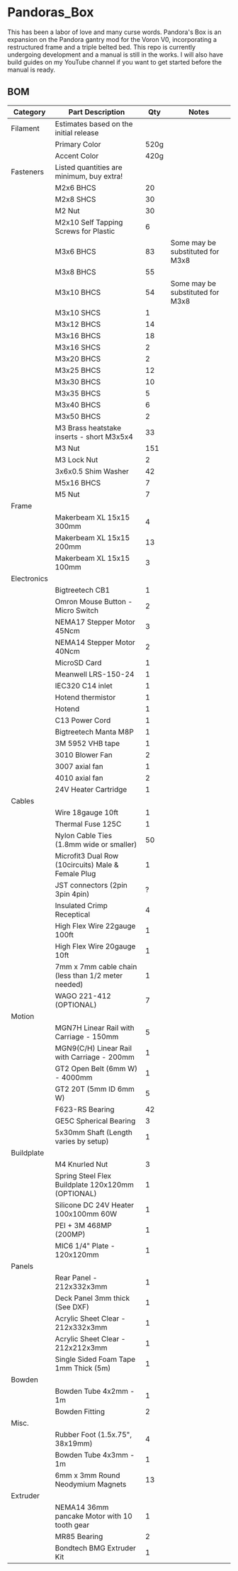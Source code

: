 # Pandoras_Box

This has been a labor of love and many curse words. Pandora's Box is an expansion on the Pandora gantry mod for the Voron V0, incorporating a restructured frame and a triple belted bed. This repo is currently undergoing development and a manual is still in the works. I will also have build guides on my YouTube channel if you want to get started before the manual is ready.

BOM
---
| Category | Part Description | Qty | Notes |
| --- | --- | --- | --- |
| Filament | Estimates based on the initial release | | |
| | Primary Color | 520g | |
| | Accent Color | 420g | |
| Fasteners | Listed quantities are minimum, buy extra! | | |
| | M2x6 BHCS | 20 | |
| | M2x8 SHCS | 30 | |
| | M2 Nut | 30 | |
| | M2x10 Self Tapping Screws for Plastic | 6 | |
| | M3x6 BHCS | 83 | Some may be substituted for M3x8 |
| | M3x8 BHCS | 55 | |
| | M3x10 BHCS | 54 | Some may be substituted for M3x8 |
| | M3x10 SHCS | 1 | |
| | M3x12 BHCS | 14 | |
| | M3x16 BHCS | 18 | |
| | M3x16 SHCS | 2 | |
| | M3x20 BHCS | 2 | |
| | M3x25 BHCS | 12 | |
| | M3x30 BHCS | 10 | |
| | M3x35 BHCS | 5 | |
| | M3x40 BHCS | 6 | |
| | M3x50 BHCS | 2 | |
| | M3 Brass heatstake inserts - short M3x5x4 | 33 | |
| | M3 Nut | 151 | |
| | M3 Lock Nut | 2 | |
| | 3x6x0.5 Shim Washer | 42 | |
| | M5x16 BHCS | 7 | |
| | M5 Nut | 7 | |
| Frame | | |
| | Makerbeam XL 15x15 300mm | 4 | |
| | Makerbeam XL 15x15 200mm | 13 | |
| | Makerbeam XL 15x15 100mm | 3 | |
| Electronics | | |
| | Bigtreetech CB1 | 1 | |
| | Omron Mouse Button - Micro Switch | 2 | |
| | NEMA17 Stepper Motor 45Ncm | 3 | |
| | NEMA14 Stepper Motor 40Ncm | 2 | |
| | MicroSD Card | 1 | |
| | Meanwell LRS-150-24 | 1 | |
| | IEC320 C14 inlet | 1 | |
| | Hotend thermistor | 1 | |
| | Hotend | 1 | |
| | C13 Power Cord | 1 | |
| | Bigtreetech Manta M8P | 1 | |
| | 3M 5952 VHB tape | 1 | |
| | 3010 Blower Fan | 2 | |
| | 3007 axial fan | 1 | |
| | 4010 axial fan | 2 | |
| | 24V Heater Cartridge | 1 | |
| Cables | | |
| | Wire 18gauge 10ft | 1 | |
| | Thermal Fuse 125C | 1 | |
| | Nylon Cable Ties (1.8mm wide or smaller) | 50 | |
| | Microfit3 Dual Row (10circuits) Male & Female Plug | 1 | |
| | JST connectors (2pin 3pin 4pin) | ? | |
| | Insulated Crimp Receptical | 4 | |
| | High Flex Wire 22gauge 100ft | 1 | |
| | High Flex Wire 20gauge 10ft | 1 | |
| | 7mm x 7mm cable chain (less than 1/2 meter needed) | 1 | |
| | WAGO 221-412 (OPTIONAL) | 7 | |
| Motion | | |
| | MGN7H Linear Rail with Carriage - 150mm | 5 | |
| | MGN9(C/H) Linear Rail with Carriage - 200mm | 1 | |
| | GT2 Open Belt (6mm W) - 4000mm | 1 | |
| | GT2 20T (5mm ID 6mm W) | 5 | |
| | F623-RS Bearing | 42 | |
| | GE5C Spherical Bearing	 | 3 | |
| | 5x30mm Shaft (Length varies by setup) | 1 | |
| Buildplate | | |
| | M4 Knurled Nut | 3 | |
| | Spring Steel Flex Buildplate 120x120mm (OPTIONAL) | 1 | |
| | Silicone DC 24V Heater 100x100mm 60W | 1 | |
| | PEI + 3M 468MP (200MP) | 1 | |
| | MIC6 1/4" Plate - 120x120mm | 1 | |
| Panels | | |
| | Rear Panel - 212x332x3mm | 1 | |
| | Deck Panel 3mm thick (See DXF) | 1 | |
| | Acrylic Sheet Clear - 212x332x3mm | 1 | |
| | Acrylic Sheet Clear - 212x212x3mm | 1 | |
| | Single Sided Foam Tape 1mm Thick (5m) | 1 | |
| Bowden | | |
| | Bowden Tube 4x2mm - 1m | 1 | |
| | Bowden Fitting | 2 | |
| Misc. | | |
| | Rubber Foot (1.5x.75", 38x19mm) | 4 | |
| | Bowden Tube 4x3mm - 1m | 1 | |
| | 6mm x 3mm Round Neodymium Magnets | 13 | |
| Extruder | | |
| | NEMA14 36mm pancake Motor with 10 tooth gear | 1 | |
| | MR85 Bearing | 2 | |
| | Bondtech BMG Extruder Kit | 1 | |
